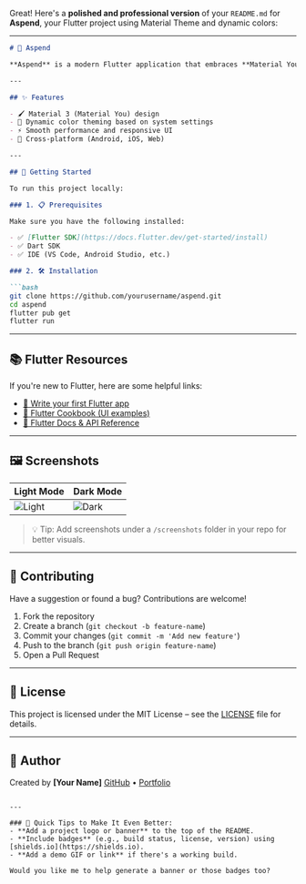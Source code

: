 Great! Here's a **polished and professional version** of your `README.md` for **Aspend**, your Flutter project using Material Theme and dynamic colors:

---

````markdown
# 🎨 Aspend

**Aspend** is a modern Flutter application that embraces **Material You** design principles with **dynamic color theming** for an immersive and personalized user experience.

---

## ✨ Features

- 🖌️ Material 3 (Material You) design
- 🎨 Dynamic color theming based on system settings
- ⚡ Smooth performance and responsive UI
- 📱 Cross-platform (Android, iOS, Web)

---

## 🚀 Getting Started

To run this project locally:

### 1. 📋 Prerequisites

Make sure you have the following installed:

- ✅ [Flutter SDK](https://docs.flutter.dev/get-started/install)
- ✅ Dart SDK
- ✅ IDE (VS Code, Android Studio, etc.)

### 2. 🛠 Installation

```bash
git clone https://github.com/yourusername/aspend.git
cd aspend
flutter pub get
flutter run
````

---

## 📚 Flutter Resources

If you're new to Flutter, here are some helpful links:

* [🧪 Write your first Flutter app](https://docs.flutter.dev/get-started/codelab)
* [🍳 Flutter Cookbook (UI examples)](https://docs.flutter.dev/cookbook)
* [📖 Flutter Docs & API Reference](https://docs.flutter.dev/)

---

## 🖼️ Screenshots 

| Light Mode                        | Dark Mode                       |
| --------------------------------- | ------------------------------- |
| ![Light](./screenshots/light.png) | ![Dark](./screenshots/dark.png) |

> 💡 Tip: Add screenshots under a `/screenshots` folder in your repo for better visuals.

---

## 🤝 Contributing

Have a suggestion or found a bug? Contributions are welcome!

1. Fork the repository
2. Create a branch (`git checkout -b feature-name`)
3. Commit your changes (`git commit -m 'Add new feature'`)
4. Push to the branch (`git push origin feature-name`)
5. Open a Pull Request

---

## 📄 License

This project is licensed under the MIT License – see the [LICENSE](LICENSE) file for details.

---

## 👤 Author

Created by **\[Your Name]**
[GitHub](https://github.com/yourusername) • [Portfolio](https://yourwebsite.com)

```

---

### 🔧 Quick Tips to Make It Even Better:
- **Add a project logo or banner** to the top of the README.
- **Include badges** (e.g., build status, license, version) using [shields.io](https://shields.io).
- **Add a demo GIF or link** if there's a working build.

Would you like me to help generate a banner or those badges too?
```
